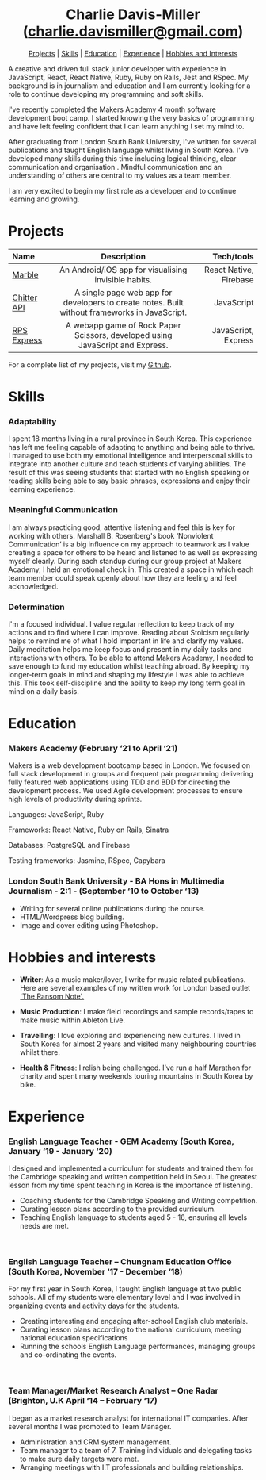 <h1 align="center">Charlie Davis-Miller (<a href="mailto:charlie.davismiller@gmail.com">charlie.davismiller@gmail.com</a>)</h1>

<div align ="center"

[Projects](https://github.com/charlierdm/CV#projects) | [Skills](https://github.com/charlierdm/CV#skills) | [Education](https://github.com/charlierdm/CV#education) | [Experience](https://github.com/charlierdm/CV#experience) | [Hobbies and Interests](https://github.com/charlierdm/CV#hobbies-and-interests)

</div>

A creative and driven full stack junior developer with experience in JavaScript, React, React Native, Ruby, Ruby on Rails, Jest and RSpec. My background is in journalism and education and I am currently looking for a role to continue developing my programming and soft skills. 

I've recently completed the Makers Academy 4 month software development boot camp. I started knowing the very basics of programming and have left feeling confident that I can learn anything I set my mind to. 

After graduating from London South Bank University, I've written for several publications and taught English language whilst living in South Korea. I've developed many skills during this time including logical thinking, clear communication and organisation . Mindful communication and an understanding of others are central to my values as a team member. 

I am very excited to begin my first role as a developer and to continue learning and growing.



# Projects

 | Name     | Description | Tech/tools     | 
| :---        |    :----:   |    ---: |
| [Marble](https://github.com/charlierdm/Marble)       | An Android/iOS app for visualising invisible habits.  | React Native, Firebase | 
| [Chitter API](https://github.com/charlierdm/Chitter-API-Frontend-React)   | A single page web app for developers to create notes. Built without frameworks in JavaScript.  | JavaScript  | 
| [RPS Express](https://github.com/charlierdm/RPS_Battle_Express_Edition)   | A webapp game of Rock Paper Scissors, developed using JavaScript and Express. | JavaScript, Express      | 

For a complete list of my projects, visit my [Github](https://github.com/charlierdm).


# Skills 

### Adaptability
I spent 18 months living in a rural province in South Korea. This experience has left me feeling capable of adapting to anything and being able to thrive.
I managed to use both my emotional intelligence and interpersonal skills to integrate into another culture and teach students of varying abilities. The result of this was seeing students that started with no English speaking or reading skills being able to say basic phrases, expressions and enjoy their learning experience.
### Meaningful Communication
I am always practicing good, attentive listening and feel this is key for working with others. Marshall B. Rosenberg's book ‘Nonviolent Communication’ is a big influence on my approach to teamwork as I value creating a space for others to be heard and listened to as well as expressing myself clearly.
During each standup during our group project at Makers Academy, I held an emotional check in. This created a space in which each team member could speak openly about how they are feeling and feel acknowledged. 
### Determination
I'm a focused individual. I value regular reflection to keep track of my actions and to find where I can improve. Reading about Stoicism regularly helps to remind me of what I hold important in life and clarify my values. Daily meditation helps me keep focus and present in my daily tasks and interactions with others.
To be able to attend Makers Academy, I needed to save enough to fund my education whilst teaching abroad. By keeping my longer-term goals in mind and shaping my lifestyle I was able to achieve this. This took self-discipline and the ability to keep my long term goal in mind on a daily basis.

  
# Education 

  

### Makers Academy (February ‘21 to April ‘21) 

Makers is a web development bootcamp based in London. We focused on full stack development in groups and frequent pair programming delivering fully featured web applications using TDD and BDD for directing the development process. We used Agile development processes to ensure high levels of productivity during sprints. 

Languages: JavaScript, Ruby  

Frameworks: React Native, Ruby on Rails, Sinatra  

Databases: PostgreSQL and Firebase  

Testing frameworks: Jasmine, RSpec, Capybara   


### London South Bank University - BA Hons in Multimedia Journalism - 2:1 - (September ‘10 to October ‘13) 

* Writing for several online publications during the course.
* HTML/Wordpress blog building.
* Image and cover editing using Photoshop.
 


# Hobbies and interests

* <b>Writer</b>: As a music maker/lover, I write for music related publications. Here are several examples of my written work for London based outlet ['The Ransom Note'.](https://www.theransomnote.com/author/charlie-davis-miller/) 

* <b>Music Production</b>: I make field recordings and sample records/tapes to make music within Ableton Live. 

* <b>Travelling</b>: I love exploring and experiencing new cultures. I lived in South Korea for almost 2 years and visited many neighbouring countries whilst there.

* <b>Health & Fitness</b>: I relish being challenged. I’ve run a half Marathon for charity and spent many weekends touring mountains in South Korea by bike.

# Experience 

  

### English Language Teacher - GEM Academy (South Korea, January ‘19 - January ‘20)   

I designed and implemented a curriculum for students and trained them for the Cambridge speaking and written competition held in Seoul. The greatest lesson from my time spent teaching in Korea is the importance of listening. 

* Coaching students for the Cambridge Speaking and Writing competition.
* Curating lesson plans according to the provided curriculum. 
* Teaching English language to students aged 5 - 16, ensuring all levels needs are met. 

<br />

### English Language Teacher – Chungnam Education Office (South Korea, November ‘17 - December ‘18)   

For my first year in South Korea, I taught English language at two public schools. All of my students were elementary level and I was involved in organizing events and activity days for the students. 

* Creating interesting and engaging after-school English club materials.
* Curating lesson plans according to the national curriculum, meeting national education specifications 
* Running the schools English Language performances, managing groups and co-ordinating the events. 

<br />

### Team Manager/Market Research Analyst – One Radar (Brighton, U.K April ‘14 – February ‘17) 

I began as a market research analyst for international IT companies. After several months I was promoted to Team Manager.

* Administration and CRM system management. 
* Team manager to a team of 7. Training individuals and delegating tasks to make sure daily targets were met.
* Arranging meetings with I.T professionals and building relationships. 

